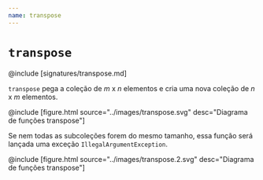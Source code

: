 ```yaml
---
name: transpose
---
```


# `transpose`

@include [signatures/transpose.md]

`transpose` pega a coleção de *m* x *n* elementos e cria uma nova
coleção de *n* x *m* elementos.

@include [figure.html source="../images/transpose.svg" desc="Diagrama de funções transpose"]

Se nem todas as subcoleções forem do mesmo tamanho, essa função será lançada
uma exceção `IllegalArgumentException`.

@include [figure.html source="../images/transpose.2.svg" desc="Diagrama de funções transpose"]
